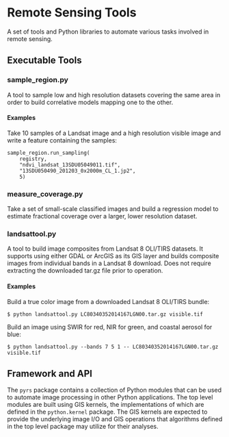 # Remote Sensing Tools

A set of tools and Python libraries to automate various tasks involved in
remote sensing.

## Executable Tools

### sample_region.py

A tool to sample low and high resolution datasets covering the same area in order to build correlative models mapping one to the other.

#### Examples

Take 10 samples of a Landsat image and a high resolution visible image and write a feature containing the samples:

```
sample_region.run_sampling(
    registry,
    "ndvi_landsat_13SDU05049011.tif",
    "13SDU050490_201203_0x2000m_CL_1.jp2",
    5)
```

### measure_coverage.py

Take a set of small-scale classified images and build a regression model to estimate fractional coverage over a larger, lower resolution dataset.

### landsattool.py

A tool to build image composites from Landsat 8 OLI/TIRS datasets. It supports
using either GDAL or ArcGIS as its GIS layer and builds composite images from
individual bands in a Landsat 8 download. Does not require extracting the
downloaded tar.gz file prior to operation.

#### Examples

Build a true color image from a downloaded Landsat 8 OLI/TIRS bundle:

```
$ python landsattool.py LC80340352014167LGN00.tar.gz visible.tif
```

Build an image using SWIR for red, NIR for green, and coastal aerosol for blue:

```
$ python landsattool.py --bands 7 5 1 -- LC80340352014167LGN00.tar.gz visible.tif
```

## Framework and API

The `pyrs` package contains a collection of Python modules that can be used to
automate image processing in other Python applications. The top level modules
are built using GIS kernels, the implementations of which are defined in the
`python.kernel` package. The GIS kernels are expected to provide the underlying
image I/O and GIS operations that algorithms defined in the top level package
may utilize for their analyses.
